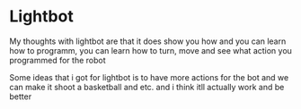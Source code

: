 # Lightbot
My thoughts with lightbot are that it does show you how and you can learn how to programm, you can learn how to turn, move
and see what action you programmed for the robot

Some ideas that i got for lightbot is to have more actions for the bot and we can make it shoot a basketball and etc. and i 
think itll actually work and be better 
